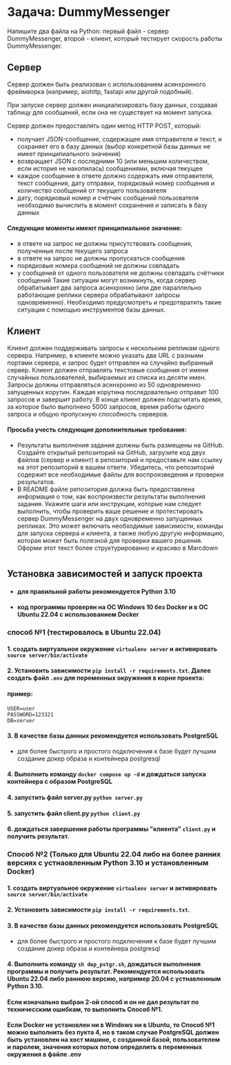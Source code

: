 # Задача: DummyMessenger

Напишите два файла на Python: первый файл - сервер DummyMessenger, второй - клиент, который тестирует скорость работы DummyMessenger.

## Сервер

Сервер должен быть реализован с использованием асинхронного фреймворка (например, aiohttp, fastapi или другой подобный).

При запуске сервер должен инициализировать базу данных, создавая таблицу для сообщений, если она не существует на момент запуска.

Сервер должен предоставлять один метод HTTP POST, который:
- получает JSON-сообщение, содержащее имя отправителя и текст, и сохраняет его в базу данных (выбор конкретной базы данных не имеет принципиального значения)
- возвращает JSON с последними 10 (или меньшим количеством, если история не накопилась) сообщениями, включая текущее
- каждое сообщение в ответе должно содержать имя отправителя, текст сообщения, дату отправки, порядковый номер сообщения и количество сообщений от текущего пользователя
- дату, порядковый номер и счётчик сообщений пользователя необходимо вычислить в момент сохранения и записать в базу данных

#### Следующие моменты имеют принципиальное значение:
- в ответе на запрос не должны присутствовать сообщения, полученные после текущего запроса
- в ответе на запрос не должны пропускаться сообщения
- порядковые номера сообщений не должны совпадать
- у сообщений от одного пользователя не должны совпадать счётчики сообщений
Такие ситуации могут возникнуть, когда сервер обрабатывает два запроса асинхронно (или две параллельно работающие реплики сервера обрабатывают запросы одновременно). Необходимо предусмотреть и предотвратить такие ситуации с помощью инструментов базы данных.

## Клиент

Клиент должен поддерживать запросы к нескольким репликам одного сервера. Например, в клиенте можно указать два URL с разными портами сервера, и запрос будет отправлен на случайно выбранный сервер.
Клиент должен отправлять текстовые сообщения от имени случайных пользователей, выбираемых из списка из десяти имен.
Запросы должны отправляться асинхронно из 50 одновременно запущенных корутин. Каждая корутина последовательно отправит 100 запросов и завершит работу.
В конце клиент должен подсчитать время, за которое было выполнено 5000 запросов, время работы одного запроса и общую пропускную способность серверов.

#### Просьба учесть следующие дополнительные требования:
- Результаты выполнения задания должны быть размещены на GitHub. Создайте открытый репозиторий на GitHub, загрузите код двух файлов (сервер и клиент) в репозиторий и предоставьте нам ссылку на этот репозиторий в вашем ответе. Убедитесь, что репозиторий содержит все необходимые файлы для воспроизведения и проверки результатов.
- В README файле репозитория должна быть предоставлена информация о том, как воспроизвести результаты выполнения задания. Укажите шаги или инструкции, которые нам следует выполнить, чтобы проверить ваше решение и протестировать сервер DummyMessenger на двух одновременно запущенных репликах. Это может включать необходимые зависимости, команды для запуска сервера и клиента, а также любую другую информацию, которая может быть полезной для проверки вашего решения.  Оформи этот текст более структурированно и красиво в Marcdown


#
## Установка зависимостей и запуск проекта

- #### для правильной работы рекомендуется Python 3.10
- #### код программы проверян на ОС Windows 10 без Docker и в ОС Ubuntu 22.04 c использованием Docker

### способ №1 (тестировалось в Ubuntu 22.04)
#### 1. создать виртуальное окружение ```virtualenv server``` и активировать ```source server/bin/activate```
#### 2. Установить зависимости ```pip install -r requirements.txt```. Далее создать файл ```.env``` для переменных окружения в корне проекта:
#### пример: 

```
USER=user
PASSWORD=123321
DB=server
```
#### 3. В качестве базы данных рекомендуется использовать PostgreSQL
- для более быстрого и простого подключения к базе будет лучшим создание докер образа и контейнера postgresql
#### 4. Выполнить команду ```docker compose up -d``` и дождаться запуска контейнера с образом PostgreSQL
#### 4. запустить файл server.py ```python server.py```
#### 5. запустить файл client.py ```python client.py```
#### 6. дождаться завершения работы программы "клиента" ```client.py``` и получить результат.

### Способ №2 (Только для Ubuntu 22.04 либо на более ранних версиях с устнаовленным Python 3.10 и установленным Docker)
#### 1. создать виртуальное окружение ```virtualenv server``` и активировать ```source server/bin/activate```
#### 2. Установить зависимости ```pip install -r requirements.txt```.
#### 3. В качестве базы данных рекомендуется использовать PostgreSQL
- для более быстрого и простого подключения к базе будет лучшим создание докер образа и контейнера postgresql
#### 4. Выполнить команду ```sh dep_pstgr.sh```, дождаться выполнения программы и получить результат. Рекомендуется использовать Ubuntu 22.04 либо раннюю версию, например 20.04 с устнавленным Python 3.10.
#### Если изначально выбран 2-ой способ и он не дал результат по техничесским ошибкам, то выполнить Способ №1.
#### Если Docker не установлен ни в Windows ни в Ubuntu, то Способ №1 можно выполнить без пукта 4, но в таком случае PostgreSQL должен быть установлен на хост машине, с созданной базой, пользователем и паролем, значения которых потом определить в переменных окружения в файле .env